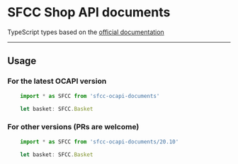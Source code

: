 # SFCC Shop API documents

TypeScript types based on the [official documentation][doc-index]

---

## Usage

### For the latest OCAPI version
```typescript
    import * as SFCC from 'sfcc-ocapi-documents'

    let basket: SFCC.Basket 
```


### For other versions (**PRs are welcome**)
```typescript
    import * as SFCC from 'sfcc-ocapi-documents/20.10'

    let basket: SFCC.Basket 
```



[doc-index]: https://documentation.b2c.commercecloud.salesforce.com/DOC1/topic/com.demandware.dochelp/OCAPI/current/shop/Documents/index.html
